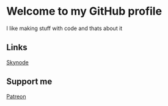 # Welcome to my GitHub profile

I like making stuff with code and thats about it

## Links

[Skynode](https://skynode.pro "Their website")

## Support me

[Patreon](https://www.patreon.com/wombat244 "I may post in the future")
